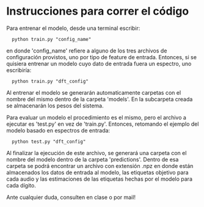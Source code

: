 # Instrucciones para correr el código

Para entrenar el modelo, desde una terminal escribir:

```
  python train.py "config_name"
```

en donde 'config_name' refiere a alguno de los tres archivos de configuración provistos, uno por tipo de feature de entrada. Entonces, si se quisiera entrenar un modelo cuyo dato de entrada fuera un espectro, uno escribiría:

```
  python train.py "dft_config"
```

Al entrenar el modelo se generarán automaticamente carpetas con el nombre del mismo dentro de la carpeta 'models'. En la subcarpeta creada se almacenarán los pesos del sistema.

Para evaluar un modelo el procedimiento es el mismo, pero el archivo a ejecutar es 'test.py' en vez de 'train.py'. Entonces, retomando el ejemplo del modelo basado en espectros de entrada:

```
  python test.py "dft_config"
```

Al finalizar la ejecución de este archivo, se generará una carpeta con el nombre del modelo dentro de la carpeta 'predictions'. Dentro de esa carpeta se podrá encontrar un archivo con extensión .npz en donde están almacenados los datos de entrada al modelo, las etiquetas objetivo para cada audio y las estimaciones de las etiquetas hechas por el modelo para cada dígito.

Ante cualquier duda, consulten en clase o por mail!
